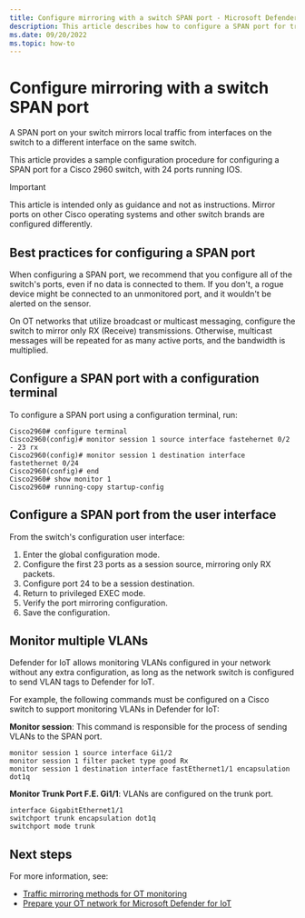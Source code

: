 ```yaml
---
title: Configure mirroring with a switch SPAN port - Microsoft Defender for IoT
description: This article describes how to configure a SPAN port for traffic mirroring when monitoring OT networks with Microsoft Defender for IoT.
ms.date: 09/20/2022
ms.topic: how-to
---
```


# Configure mirroring with a switch SPAN port

A SPAN port on your switch mirrors local traffic from interfaces on the switch to a different interface on the same switch.

This article provides a sample configuration procedure for configuring a SPAN port for a Cisco 2960 switch, with 24 ports running IOS.

> [!IMPORTANT]
> This article is intended only as guidance and not as instructions. Mirror ports on other Cisco operating systems and other switch brands are configured differently.

## Best practices for configuring a SPAN port

When configuring a SPAN port, we recommend that you configure all of the switch's ports, even if no data is connected to them. If you don't, a rogue device might be connected to an unmonitored port, and it wouldn't be alerted on the sensor.

On OT networks that utilize broadcast or multicast messaging, configure the switch to mirror only RX (Receive) transmissions. Otherwise, multicast messages will be repeated for as many active ports, and the bandwidth is multiplied.


## Configure a SPAN port with a configuration terminal

To configure a SPAN port using a configuration terminal, run:

```cli
Cisco2960# configure terminal
Cisco2960(config)# monitor session 1 source interface fastehernet 0/2 - 23 rx
Cisco2960(config)# monitor session 1 destination interface fastethernet 0/24
Cisco2960(config)# end
Cisco2960# show monitor 1
Cisco2960# running-copy startup-config
```

## Configure a SPAN port from the user interface

From the switch's configuration user interface:

1. Enter the global configuration mode.
1. Configure the first 23 ports as a session source, mirroring only RX packets.
1. Configure port 24 to be a session destination.
1. Return to privileged EXEC mode.
1. Verify the port mirroring configuration.
1. Save the configuration.

## Monitor multiple VLANs

Defender for IoT allows monitoring VLANs configured in your network without any extra configuration, as long as the network switch is configured to send VLAN tags to Defender for IoT.

For example, the following commands must be configured on a Cisco switch to support monitoring VLANs in Defender for IoT:

**Monitor session**: This command is responsible for the process of sending VLANs to the SPAN port.

```cli
monitor session 1 source interface Gi1/2
monitor session 1 filter packet type good Rx
monitor session 1 destination interface fastEthernet1/1 encapsulation dot1q
```

**Monitor Trunk Port F.E. Gi1/1**: VLANs are configured on the trunk port.

```cli
interface GigabitEthernet1/1
switchport trunk encapsulation dot1q
switchport mode trunk
```

## Next steps

For more information, see:

- [Traffic mirroring methods for OT monitoring](../best-practices/traffic-mirroring-methods.md)
- [Prepare your OT network for Microsoft Defender for IoT](../how-to-set-up-your-network.md)